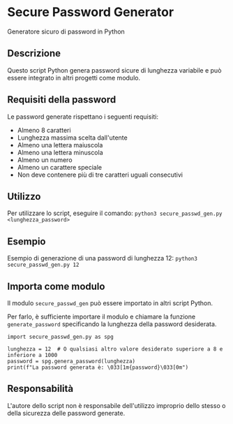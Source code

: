 # Secure Password Generator
 Generatore sicuro di password in Python

## Descrizione
Questo script Python genera password sicure di lunghezza variabile e può essere integrato in altri progetti come modulo. 

## Requisiti della password
Le password generate rispettano i seguenti requisiti:
- Almeno 8 caratteri
- Lunghezza massima scelta dall'utente
- Almeno una lettera maiuscola
- Almeno una lettera minuscola
- Almeno un numero
- Almeno un carattere speciale
- Non deve contenere più di tre caratteri uguali consecutivi

## Utilizzo
Per utilizzare lo script, eseguire il comando:
```python3 secure_passwd_gen.py <lunghezza_password>```

## Esempio
Esempio di generazione di una password di lunghezza 12:
```python3 secure_passwd_gen.py 12```

## Importa come modulo
Il modulo `secure_passwd_gen` può essere importato in altri script Python. 

Per farlo, è sufficiente importare il modulo e chiamare la funzione `generate_password` specificando la lunghezza della password desiderata.

```
import secure_passwd_gen.py as spg

lunghezza = 12  # O qualsiasi altro valore desiderato superiore a 8 e inferiore a 1000
password = spg.genera_password(lunghezza)
print(f"La password generata è: \033[1m{password}\033[0m")
```

## Responsabilità
L'autore dello script non è responsabile dell'utilizzo improprio dello stesso o della sicurezza delle password generate. 
